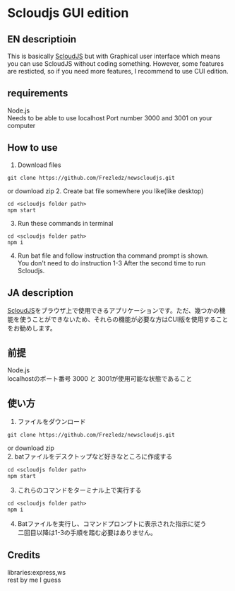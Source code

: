 # Scloudjs GUI edition
## EN descriptioin
This is basically [ScloudJS](https://github.com/Frezledz/newscloudjs) but with Graphical user interface which means you can use ScloudJS without coding something. However, some features are resticted, so if you need more features, I recommend to use CUI edition.
## requirements
Node.js  
Needs to be able to use localhost Port number 3000 and 3001 on your computer
## How to use
1. Download files
```
git clone https://github.com/Frezledz/newscloudjs.git
```
or download zip
2. Create bat file somewhere you like(like desktop)
```
cd <scloudjs folder path>
npm start
```
3. Run these commands in terminal
```
cd <scloudjs folder path>
npm i
```

4. Run bat file and follow instruction tha command prompt is shown.  
You don't need to do instruction 1-3 After the second time to run Scloudjs.

## JA description
[ScloudJS](https://github.com/Frezledz/newscloudjs)をブラウザ上で使用できるアプリケーションです。ただ、幾つかの機能を使うことができないため、それらの機能が必要な方はCUI版を使用することをお勧めします。
## 前提
Node.js  
localhostのポート番号 3000 と 3001が使用可能な状態であること
## 使い方
1. ファイルをダウンロード
```
git clone https://github.com/Frezledz/newscloudjs.git
```
or download zip  
2. batファイルをデスクトップなど好きなところに作成する
```
cd <scloudjs folder path>
npm start
```
3. これらのコマンドをターミナル上で実行する
```
cd <scloudjs folder path>
npm i
```

4. Batファイルを実行し、コマンドプロンプトに表示された指示に従う  
二回目以降は1-3の手順を踏む必要はありません。

## Credits
libraries:express,ws  
rest by me I guess
